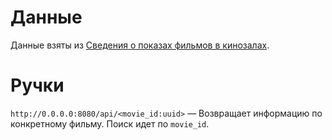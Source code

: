 # Данные

Данные взяты из [Сведения о показах фильмов в кинозалах](https://opendata.mkrf.ru/opendata/7705851331-movie_gross).

# Ручки

`http://0.0.0.0:8080/api/<movie_id:uuid>` — Возвращает информацию по конкретному фильму. Поиск идет по `movie_id`.
